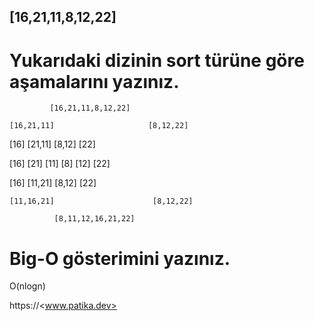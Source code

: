 ## [16,21,11,8,12,22]

# Yukarıdaki dizinin sort türüne göre aşamalarını yazınız.


             [16,21,11,8,12,22]

    [16,21,11]                     [8,12,22]   

  [16]  [21,11]                  [8,12]   [22]

[16]  [21]  [11]                [8]  [12]  [22]

  [16]  [11,21]                   [8,12]  [22]

    [11,16,21]                      [8,12,22]
     
              [8,11,12,16,21,22]

# Big-O gösterimini yazınız.
O(nlogn)

https://<www.patika.dev>